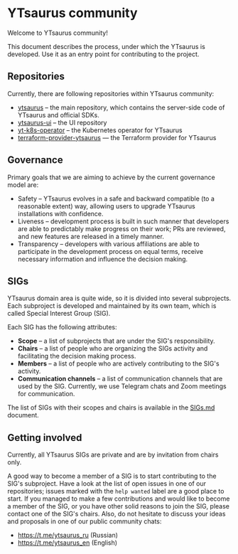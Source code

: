 # YTsaurus community

Welcome to YTsaurus community!

This document describes the process, under which the YTsaurus is developed. Use it as an entry point for contributing to the project.

## Repositories

Currently, there are following repositories within YTsaurus community:

* [ytsaurus](https://github.com/ytsaurus/ytsaurus) – the main repository, which contains the server-side code of YTsaurus and official SDKs.
* [ytsaurus-ui](https://github.com/ytsaurus/ytsaurus-ui) – the UI repository
* [yt-k8s-operator](https://github.com/ytsaurus/yt-k8s-operator) – the Kubernetes operator for YTsaurus
* [terraform-provider-ytsaurus](https://github.com/ytsaurus/terraform-provider-ytsaurus) — the Terraform provider for YTsaurus

## Governance

Primary goals that we are aiming to achieve by the current governance model are:
* Safety – YTsaurus evolves in a safe and backward compatible (to a reasonable extent) way, allowing users to upgrade YTsaurus installations with confidence.
* Liveness – development process is built in such manner that developers are able to predictably make progress on their work; PRs are reviewed, and new features are released in a timely manner.
* Transparency – developers with various affiliations are able to participate in the development process on equal terms, receive necessary information and influence the decision making.

## SIGs

YTsaurus domain area is quite wide, so it is divided into several subprojects. Each subproject is developed and maintained by its own team, which is called Special Interest Group (SIG).

Each SIG has the following attributes:
* **Scope** – a list of subprojects that are under the SIG's responsibility.
* **Chairs** – a list of people who are organizing the SIGs activity and facilitating the decision making process.
* **Members** – a list of people who are actively contributing to the SIG's activity.
* **Communication channels** – a list of communication channels that are used by the SIG. Currently, we use Telegram chats and Zoom meetings for communication.

The list of SIGs with their scopes and chairs is available in the [SIGs.md](SIGs.md) document.

## Getting involved

Currently, all YTsaurus SIGs are private and are by invitation from chairs only. 

A good way to become a member of a SIG is to start contributing to the SIG's subproject. Have a look at the list of open issues in one of our repositories; issues marked with the `help wanted` label are a good place to start. If you managed to make a few contributions and would like to become a member of the SIG, or you have other solid reasons to join the SIG, please contact one of the SIG's chairs. Also, do not hesitate to discuss your ideas and proposals in one of our public community chats:

* https://t.me/ytsaurus_ru (Russian)
* https://t.me/ytsaurus_en (English)

